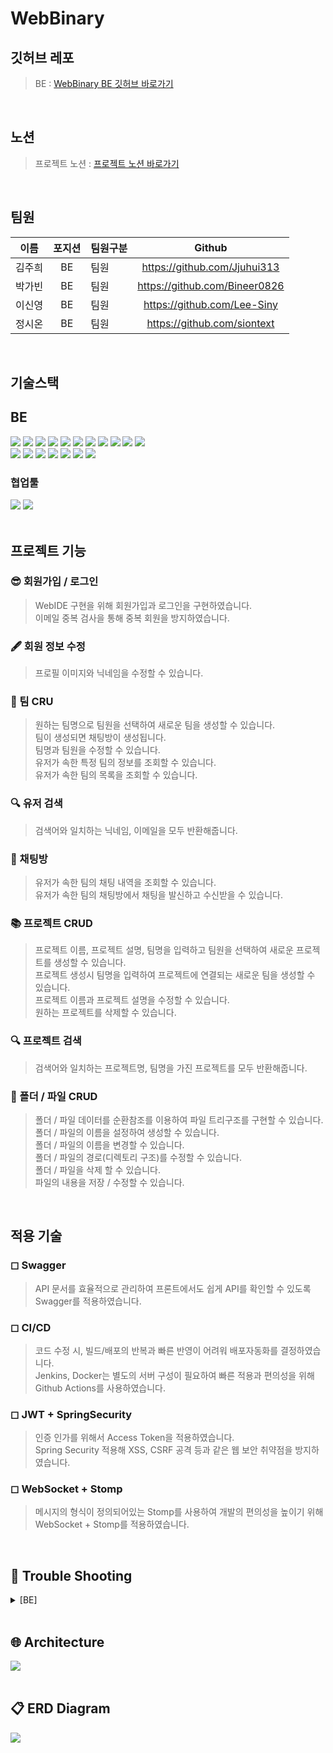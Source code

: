 # WebBinary

## 깃허브 레포

> BE :
[WebBinary BE 깃허브 바로가기](https://github.com/WebIDE-Binary)

<br>

## 노션

>프로젝트 노션 :
[프로젝트 노션 바로가기](https://www.notion.so/sinyoung-siny/ae23957be76d4a618c9d70d7c6f7436a)

<br>

## 팀원

| 이름   | 포지션 | 팀원구분        |             Github              |
| ------ | :----: | --------------- | :-----------------------------: |
| 김주희 |   BE   | 팀원 |    https://github.com/Jjuhui313     |
| 박가빈 |   BE   | 팀원 | https://github.com/Bineer0826 |
| 이신영 |   BE   | 팀원 | https://github.com/Lee-Siny |
| 정시온 |   BE   | 팀원 | https://github.com/siontext |

<br>

## 기술스택
## BE
<div> 
  <img src="https://img.shields.io/badge/JAVA-007396?style=for-the-badge&logo=java&logoColor=white">
  <img src="https://img.shields.io/badge/IntelliJIDEA-000000?style=for-the-badge&logo=IntelliJIDEA&logoColor=white">
  <img src="https://img.shields.io/badge/Gradle-02303A?style=for-the-badge&logo=Gradle&logoColor=white">
  <img src="https://img.shields.io/badge/Linux-FCC624?style=for-the-badge&logo=Linux&logoColor=white">
  <img src="https://img.shields.io/badge/Ubuntu-E95420?style=for-the-badge&logo=Ubuntu&logoColor=white">
  <img src="https://img.shields.io/badge/jsonwebtokens-000000?style=for-the-badge&logo=jsonwebtokens&logoColor=white">
  <img src="https://img.shields.io/badge/springsecurity-6DB33F?style=for-the-badge&logo=springsecurity&logoColor=white">
  <img src="https://img.shields.io/badge/springboot-6DB33F?style=for-the-badge&logo=springboot&logoColor=white">
  <img src="https://img.shields.io/badge/AmazonEC2-FF9900?style=for-the-badge&logo=AmazonEC2&logoColor=white"/> 
  <img src="https://img.shields.io/badge/AmazonS3-569A31?style=for-the-badge&logo=AmazonS3&logoColor=white"/>
  <img src="https://img.shields.io/badge/AmazonRDS-527FFF?style=for-the-badge&logo=AmazonRDS&logoColor=white"/> <br>
  <img src="https://img.shields.io/badge/MySQL-4479A1?style=for-the-badge&logo=mysql&logoColor=white">
  <img src="https://img.shields.io/badge/CODEDEPLOY-181717?style=for-the-badge"/>
  <img src="https://img.shields.io/badge/git-F05032?style=for-the-badge&logo=git&logoColor=white"/>
  <img src="https://img.shields.io/badge/github-181717?style=for-the-badge&logo=github&logoColor=white"/>
  <img src="https://img.shields.io/badge/GithubActions-2088FF?style=for-the-badge&logo=githubactions&logoColor=white"/>
  <img src="https://img.shields.io/badge/Postman-FF6C37?style=for-the-badge&logo=Postman&logoColor=white"/>
  <img src="https://img.shields.io/badge/Swagger-85EA2D?style=for-the-badge&logo=swagger&logoColor=black"/>
  <!-- 웹소켓, 스톰프,  -->
</div>

### 협업툴
<div>
  <img src="https://img.shields.io/badge/Notion-000000?style=for-the-badge&logo=Notion&logoColor=white"/> 
  <img src="https://img.shields.io/badge/Slack-4A154B?style=for-the-badge&logo=slack&logoColor=white"/>
  <!-- 깃, 깃허브, 지라, 피그마, 디스코드 -->
</div>

<br>

## 프로젝트 기능

### 😎 회원가입  /  로그인

> WebIDE 구현을 위해 회원가입과 로그인을 구현하였습니다.  
이메일 중복 검사을 통해 중복 회원을 방지하였습니다.  


### 🖋️ 회원 정보 수정

> 프로필 이미지와 닉네임을 수정할 수 있습니다.  


### 💬 팀 CRU

> 원하는 팀명으로 팀원을 선택하여 새로운 팀을 생성할 수 있습니다.  
팀이 생성되면 채팅방이 생성됩니다.  
팀명과 팀원을 수정할 수 있습니다.  
유저가 속한 특정 팀의 정보를 조회할 수 있습니다.  
유저가 속한 팀의 목록을 조회할 수 있습니다.  

### 🔍 유저 검색

> 검색어와 일치하는 닉네임, 이메일을 모두 반환해줍니다.  


### 🚪 채팅방

> 유저가 속한 팀의 채팅 내역을 조회할 수 있습니다.  
유저가 속한 팀의 채팅방에서 채팅을 발신하고 수신받을 수 있습니다.  


### 📚 프로젝트 CRUD

> 프로젝트 이름, 프로젝트 설명, 팀명을 입력하고 팀원을 선택하여 새로운 프로젝트를 생성할 수 있습니다.  
프로젝트 생성시 팀명을 입력하여 프로젝트에 연결되는 새로운 팀을 생성할 수 있습니다.  
프로젝트 이름과 프로젝트 설명을 수정할 수 있습니다.  
원하는 프로젝트를 삭제할 수 있습니다.  


### 🔍 프로젝트 검색

> 검색어와 일치하는 프로젝트명, 팀명을 가진 프로젝트를 모두 반환해줍니다.  


### 📂 폴더 / 파일 CRUD

> 폴더 / 파일 데이터를 순환참조를 이용하여 파일 트리구조를 구현할 수 있습니다.  
폴더 / 파일의 이름을 설정하여 생성할 수 있습니다.  
폴더 / 파일의 이름을 변경할 수 있습니다.  
폴더 / 파일의 경로(디렉토리 구조)를 수정할 수 있습니다.  
폴더 / 파일을 삭제 할 수 있습니다.  
파일의 내용을 저장 / 수정할 수 있습니다.  

<br>

## 적용 기술

### ◻ Swagger

> API 문서를 효율적으로 관리하여 프론트에서도 쉽게 API를 확인할 수 있도록 Swagger를 적용하였습니다.  
> 

### ◻ CI/CD

> 코드 수정 시, 빌드/배포의 반복과 빠른 반영이 어려워 배포자동화를 결정하였습니다.  
Jenkins, Docker는 별도의 서버 구성이 필요하여 빠른 적용과 편의성을 위해 Github Actions를 사용하였습니다.  
> 

### ◻ JWT + SpringSecurity

> 인증 인가를 위해서 Access Token을 적용하였습니다.  
Spring Security 적용해 XSS, CSRF 공격 등과 같은 웹 보안 취약점을 방지하였습니다.  
>

### ◻ WebSocket + Stomp

> 메시지의 형식이 정의되어있는 Stomp를 사용하여 개발의 편의성을 높이기 위해 WebSocket + Stomp를 적용하였습니다.  
> 

<br>

## 🚨 Trouble Shooting 

  <details>
  <summary>[BE] </summary>

<br/>
문제
 
- 

시도
 
- 

해결
 
- 

  </details>

<br>

## 🌐 Architecture

<div>
    <img src= "https://github.com/WebIDE-Binary/.github/assets/118229717/765550fd-12b7-4e3d-a5e4-5b30bd511c81">
</div>

<br>

## 📋 ERD Diagram

<div>
  <img src= "https://github.com/WebIDE-Binary/.github/assets/118229717/e5659313-3c6c-4a07-9f92-8f997a987f5c">
</div>

